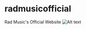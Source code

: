# radmusicofficial
Rad Music's Official Website
![Alt text](http://radmusicofficial/RadMusic/radmusicscreenshot1.png "RadMusicOfficial1")
